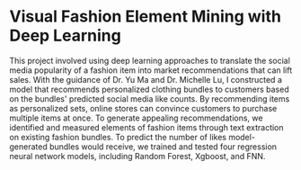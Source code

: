 # Visual Fashion Element Mining with Deep Learning 


This project involved using deep learning approaches to translate the social media popularity of a fashion item into market recommendations that can lift sales. With the guidance of Dr. Yu Ma and Dr. Michelle Lu, I constructed a model that recommends personalized clothing bundles to customers based on the bundles' predicted social media like counts. By recommending items as personalized sets, online stores can convince customers to purchase multiple items at once. To generate appealing recommendations, we identified and measured elements of fashion items through text extraction on existing fashion bundles. To predict the number of likes model-generated bundles would receive, we trained and tested four regression neural network models, including Random Forest, Xgboost, and FNN.  
